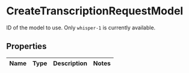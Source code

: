 

# CreateTranscriptionRequestModel

ID of the model to use. Only `whisper-1` is currently available. 

## Properties

| Name | Type | Description | Notes |
|------------ | ------------- | ------------- | -------------|



